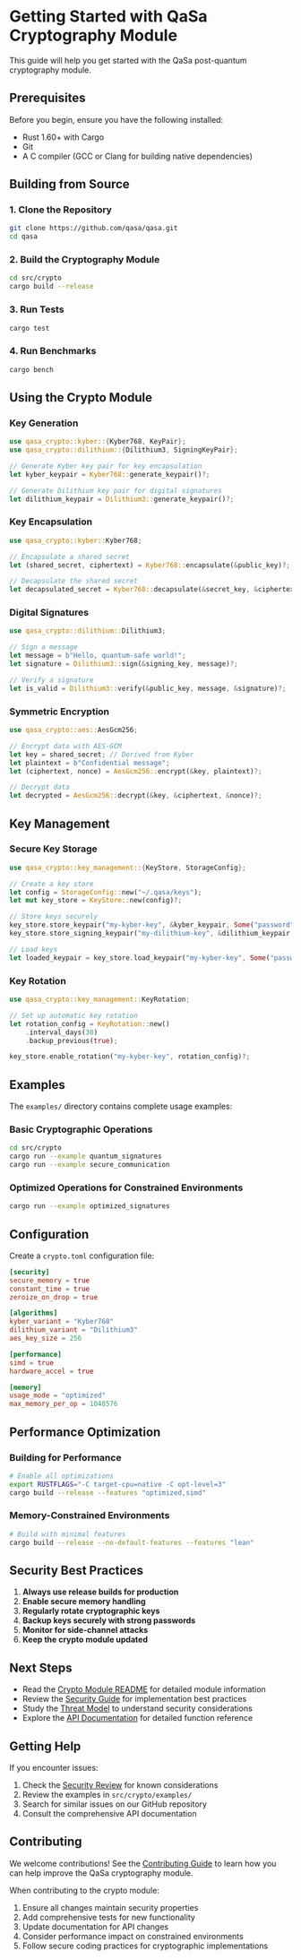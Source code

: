 # Getting Started with QaSa Cryptography Module

This guide will help you get started with the QaSa post-quantum cryptography module.

## Prerequisites

Before you begin, ensure you have the following installed:

- Rust 1.60+ with Cargo
- Git
- A C compiler (GCC or Clang for building native dependencies)

## Building from Source

### 1. Clone the Repository

```bash
git clone https://github.com/qasa/qasa.git
cd qasa
```

### 2. Build the Cryptography Module

```bash
cd src/crypto
cargo build --release
```

### 3. Run Tests

```bash
cargo test
```

### 4. Run Benchmarks

```bash
cargo bench
```

## Using the Crypto Module

### Key Generation

```rust
use qasa_crypto::kyber::{Kyber768, KeyPair};
use qasa_crypto::dilithium::{Dilithium3, SigningKeyPair};

// Generate Kyber key pair for key encapsulation
let kyber_keypair = Kyber768::generate_keypair()?;

// Generate Dilithium key pair for digital signatures
let dilithium_keypair = Dilithium3::generate_keypair()?;
```

### Key Encapsulation

```rust
use qasa_crypto::kyber::Kyber768;

// Encapsulate a shared secret
let (shared_secret, ciphertext) = Kyber768::encapsulate(&public_key)?;

// Decapsulate the shared secret
let decapsulated_secret = Kyber768::decapsulate(&secret_key, &ciphertext)?;
```

### Digital Signatures

```rust
use qasa_crypto::dilithium::Dilithium3;

// Sign a message
let message = b"Hello, quantum-safe world!";
let signature = Dilithium3::sign(&signing_key, message)?;

// Verify a signature
let is_valid = Dilithium3::verify(&public_key, message, &signature)?;
```

### Symmetric Encryption

```rust
use qasa_crypto::aes::AesGcm256;

// Encrypt data with AES-GCM
let key = shared_secret; // Derived from Kyber
let plaintext = b"Confidential message";
let (ciphertext, nonce) = AesGcm256::encrypt(&key, plaintext)?;

// Decrypt data
let decrypted = AesGcm256::decrypt(&key, &ciphertext, &nonce)?;
```

## Key Management

### Secure Key Storage

```rust
use qasa_crypto::key_management::{KeyStore, StorageConfig};

// Create a key store
let config = StorageConfig::new("~/.qasa/keys");
let mut key_store = KeyStore::new(config)?;

// Store keys securely
key_store.store_keypair("my-kyber-key", &kyber_keypair, Some("password"))?;
key_store.store_signing_keypair("my-dilithium-key", &dilithium_keypair, Some("password"))?;

// Load keys
let loaded_keypair = key_store.load_keypair("my-kyber-key", Some("password"))?;
```

### Key Rotation

```rust
use qasa_crypto::key_management::KeyRotation;

// Set up automatic key rotation
let rotation_config = KeyRotation::new()
    .interval_days(30)
    .backup_previous(true);

key_store.enable_rotation("my-kyber-key", rotation_config)?;
```

## Examples

The `examples/` directory contains complete usage examples:

### Basic Cryptographic Operations

```bash
cd src/crypto
cargo run --example quantum_signatures
cargo run --example secure_communication
```

### Optimized Operations for Constrained Environments

```bash
cargo run --example optimized_signatures
```

## Configuration

Create a `crypto.toml` configuration file:

```toml
[security]
secure_memory = true
constant_time = true
zeroize_on_drop = true

[algorithms]
kyber_variant = "Kyber768"
dilithium_variant = "Dilithium3"
aes_key_size = 256

[performance]
simd = true
hardware_accel = true

[memory]
usage_mode = "optimized"
max_memory_per_op = 1048576
```

## Performance Optimization

### Building for Performance

```bash
# Enable all optimizations
export RUSTFLAGS="-C target-cpu=native -C opt-level=3"
cargo build --release --features "optimized,simd"
```

### Memory-Constrained Environments

```bash
# Build with minimal features
cargo build --release --no-default-features --features "lean"
```

## Security Best Practices

1. **Always use release builds for production**
2. **Enable secure memory handling**
3. **Regularly rotate cryptographic keys**
4. **Backup keys securely with strong passwords**
5. **Monitor for side-channel attacks**
6. **Keep the crypto module updated**

## Next Steps

- Read the [Crypto Module README](../../src/crypto/README.md) for detailed module information
- Review the [Security Guide](../api/security_guide.md) for implementation best practices
- Study the [Threat Model](../api/threat_model.md) to understand security considerations
- Explore the [API Documentation](../api/crypto_api.md) for detailed function reference

## Getting Help

If you encounter issues:

1. Check the [Security Review](../../src/crypto/security_review.md) for known considerations
2. Review the examples in `src/crypto/examples/`
3. Search for similar issues on our GitHub repository
4. Consult the comprehensive API documentation

## Contributing

We welcome contributions! See the [Contributing Guide](../../CONTRIBUTING.md) to learn how you can help improve the QaSa cryptography module.

When contributing to the crypto module:

1. Ensure all changes maintain security properties
2. Add comprehensive tests for new functionality
3. Update documentation for API changes
4. Consider performance impact on constrained environments
5. Follow secure coding practices for cryptographic implementations 